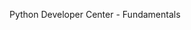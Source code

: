 <properties linkid="devnav-python-fundamentals" urlDisplayName="Fundamentals" headerExpose="" pageTitle="Windows Azure Python Fundamentals" metaKeywords="" footerExpose="" metaDescription="" umbracoNaviHide="0" disqusComments="1" />

Python Developer Center - Fundamentals

<div chunk="../../../Shared/Chunks/fundamentals-landing.md" />
